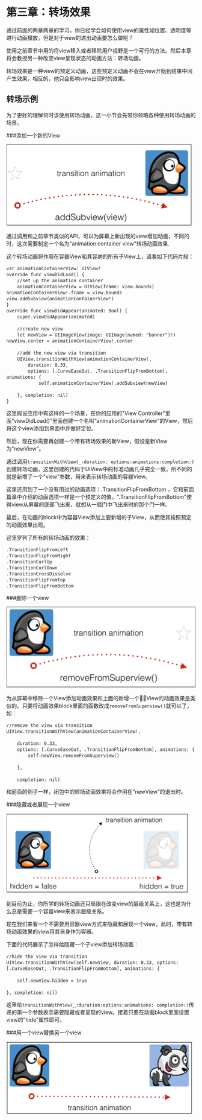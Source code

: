 # 第三章：转场效果
通过前面的两章两章的学习，你已经学会如何使用view的属性如位置、透明度等进行动画播放。但是对于view的进出动画要怎么做呢？

使用之前章节中用的将view移入或者移除用户视野是一个可行的方法。然后本章将会教授另一种改变view呈现状态的动画方法：转场动画。

转场效果是一种view的预定义动画，这些预定义动画不会在view开始到结束中间产生效果，相反的，他只会影响view出现时的效果。

## 转场示例
为了更好的理解何时该使用转场动画，这一小节会先带你领略各种使用转场动画的场景。

###添加一个新的View

![chatper3_01](./images/chapter3_01.png)

通过调用和之前章节类似的API，可以为屏幕上新出现的view增加动画，不同的时，这次需要制定一个名为"animation container view"转场动画效果.

这个转场动画将作用在容器View和其容纳的所有子View上，请看如下代码片段：

	var animationContainerView: UIView?
	override func viewDidLoad() {
		//set up the animation container 
		animationContainerView = UIView(frame: view.bounds) 		animationContainerView!.frame = view.bounds view.addSubview(animationContainerView!)
	}
	override func viewDidAppear(animated: Bool) {
		super.viewDidAppear(animated)

		//create new view
		let newView = UIImageView(image: UIImage(named: "banner")!) newView.center = animationContainerView!.center
	
		//add the new view via transition
		UIView.transitionWithView(animationContainerView!, 
			duration: 0.33,
			options: [.CurveEaseOut, .TransitionFlipFromBottom], animations: {
				self.animationContainerView!.addSubview(newView) 

		}, completion: nil)
	}

这里假设应用中有这样的一个场景，在你的应用的"View Controller"里面“viewDidLoad()”里面创建一个名叫“animationContainerView"的View，然后将这个view添加到界面中并做好定位。

然后，现在你需要再创建一个带有转场效果的新View，假设是新View为“newView”。


通过调用`transitionWithView(_:duration: options:animations:completion:)`创建转场动画，这里创建的代码于UIView中的标准动画几乎完全一致，所不同的就是新增了一个"view"参数，用来表示转场动画的容器View。


这里还用到了一个没有用过的动画选项：.TransitionFlipFromBottom ，它和前面篇章中介绍的动画选项一样是一个预定义的值。".TransitionFlipFromBottom"使得view从屏幕的底部飞出来，就想从一扇门中飞出来时的那个门一样。

最后，在动画的block中为容器View添加上要新增的子View，从而使其按照预定的动画效果出现。


这里罗列了所有的转场动画的效果：

	.TransitionFlipFromLeft 
	.TransitionFlipFromRight 
	.TransitionCurlUp 
	.TransitionCurlDown 
	.TransitionCrossDissolve 
	.TransitionFlipFromTop 
	.TransitionFlipFromBottom

###删除一个view

![chapter3_02](./images/chapter3_02.png)

为从屏幕中移除一个View添加动画效果和上面的新增一个View的动画效果是类似的。只要将动画效果block里面的函数改成`removeFromSuperview()`就可以了，如：

	//remove the view via transition
	UIView.transitionWithView(animationContainerView!, 

		duration: 0.33,
		options: [.CurveEaseOut, .TransitionFlipFromBottom], animations: {
			self.newView.removeFromSuperview() 

		}, 

		completion: nil)
和前面的例子一样，闭包中的转场动画效果将会作用在“newView”的退出时。

###隐藏或者展现一个view

![chapter3_03](./images/chapter3_03.png)

到目前为止，你所学的转场动画还只局限在改变view的层级关系上，这也是为什么总是需要一个容器view来表示层级关系。

现在我们来看一个不需要用容器view方式来隐藏和展现一个view。此时，带有转场动画效果的view用其自身作为容器。

下面的代码展示了怎样给隐藏一个子view添加转场动画：

	//hide the view via transition
	UIView.transitionWithView(self.newView, duration: 0.33, options: 
	[.CurveEaseOut, .TransitionFlipFromBottom], animations: {
	
		self.newView.hidden = true 

	}, completion: nil)
		

这里给`transitionWithView(_:duration:options:animations: completion:)`传递的第一个参数表示需要隐藏或者呈现的view。接着只要在动画block里面设置view的"hide"属性即可。

###用一个view替换另一个view

![chapter3_04](./images/chapter3_04.png)


		